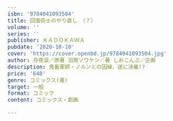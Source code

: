 ```yaml
---
isbn: '9784041093504'
title: 回復術士のやり直し　（７）
volume: ''
series: ''
publisher: ＫＡＤＯＫＡＷＡ
pubdate: '2020-10-10'
cover: 'https://cover.openbd.jp/9784041093504.jpg'
author: 月夜涙／原著 羽賀ソウケン／著 しおこんぶ／企画
description: 鬼畜軍師・ノルンとの因縁、遂に決着!?
price: '640'
genre: コミックス(書)
target: 一般
format: コミック
content: コミックス・劇画

---
```

